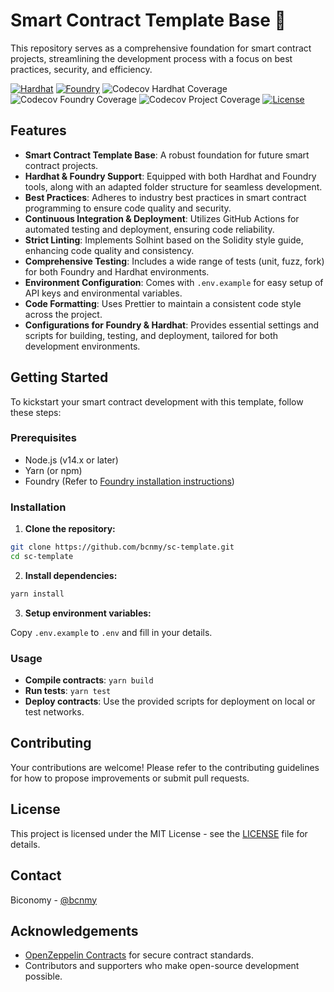 # Smart Contract Template Base 🚀

This repository serves as a comprehensive foundation for smart contract projects, streamlining the development process with a focus on best practices, security, and efficiency.

[![Hardhat](https://img.shields.io/badge/Built%20with-Hardhat-FFDB1C.svg)](https://hardhat.org/) [![Foundry](https://img.shields.io/badge/Built%20with-Foundry-FFBD10.svg)](https://getfoundry.sh/)
![Codecov Hardhat Coverage](https://img.shields.io/codecov/c/gh/bcnmy/sc-template?token=2BYDIFQ56W&flag=hardhat&label=Hardhat-coverage) ![Codecov Foundry Coverage](https://img.shields.io/codecov/c/gh/bcnmy/sc-template?token=2BYDIFQ56W&flag=foundry&label=Foundry-coverage) ![Codecov Project Coverage](https://img.shields.io/codecov/c/gh/bcnmy/sc-template?token=2BYDIFQ56W&label=Project-coverage)
[![License](https://img.shields.io/github/license/bcnmy/sc-template)](https://github.com/bcnmy/sc-template/blob/master/LICENSE)

## Features

- **Smart Contract Template Base**: A robust foundation for future smart contract projects.
- **Hardhat & Foundry Support**: Equipped with both Hardhat and Foundry tools, along with an adapted folder structure for seamless development.
- **Best Practices**: Adheres to industry best practices in smart contract programming to ensure code quality and security.
- **Continuous Integration & Deployment**: Utilizes GitHub Actions for automated testing and deployment, ensuring code reliability.
- **Strict Linting**: Implements Solhint based on the Solidity style guide, enhancing code quality and consistency.
- **Comprehensive Testing**: Includes a wide range of tests (unit, fuzz, fork) for both Foundry and Hardhat environments.
- **Environment Configuration**: Comes with `.env.example` for easy setup of API keys and environmental variables.
- **Code Formatting**: Uses Prettier to maintain a consistent code style across the project.
- **Configurations for Foundry & Hardhat**: Provides essential settings and scripts for building, testing, and deployment, tailored for both development environments.

## Getting Started

To kickstart your smart contract development with this template, follow these steps:

### Prerequisites

- Node.js (v14.x or later)
- Yarn (or npm)
- Foundry (Refer to [Foundry installation instructions](https://getfoundry.sh/docs/installation))

### Installation

1. **Clone the repository:**

```bash
git clone https://github.com/bcnmy/sc-template.git
cd sc-template
```

2. **Install dependencies:**

```bash
yarn install
```

3. **Setup environment variables:**

Copy `.env.example` to `.env` and fill in your details.

### Usage

- **Compile contracts**: `yarn build`
- **Run tests**: `yarn test`
- **Deploy contracts**: Use the provided scripts for deployment on local or test networks.

## Contributing

Your contributions are welcome! Please refer to the contributing guidelines for how to propose improvements or submit pull requests.

## License

This project is licensed under the MIT License - see the [LICENSE](https://github.com/bcnmy/sc-template/blob/master/LICENSE) file for details.

## Contact

Biconomy - [@bcnmy](https://twitter.com/bcnmy)

## Acknowledgements

- [OpenZeppelin Contracts](https://github.com/OpenZeppelin/openzeppelin-contracts) for secure contract standards.
- Contributors and supporters who make open-source development possible.